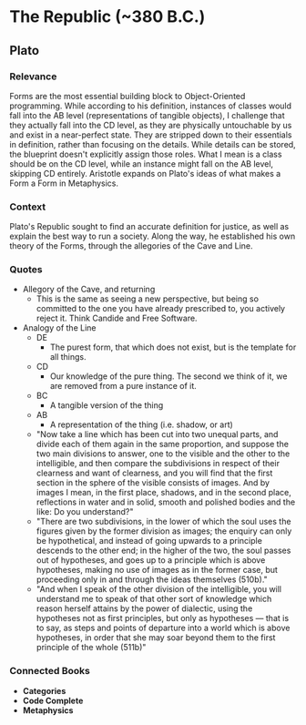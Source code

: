 # The Republic (~380 B.C.)

## Plato

### Relevance

Forms are the most essential building block to Object-Oriented programming. While according to his definition, instances of classes would fall into the AB level (representations of tangible objects), I challenge that they actually fall into the CD level, as they are physically untouchable by us and exist in a near-perfect state. They are stripped down to their essentials in definition, rather than focusing on the details. While details can be stored, the blueprint doesn't explicitly assign those roles. What I mean is a class should be on the CD level, while an instance might fall on the AB level, skipping CD entirely. Aristotle expands on Plato's ideas of what makes a Form a Form in Metaphysics.

### Context

Plato's Republic sought to find an accurate definition for justice, as well as explain the best way to run a society. Along the way, he established his own theory of the Forms, through the allegories of the Cave and Line.

### Quotes

* Allegory of the Cave, and returning
  * This is the same as seeing a new perspective, but being so committed to the one you have already prescribed to, you actively reject it. Think Candide and Free Software.
* Analogy of the Line
  * DE
    * The purest form, that which does not exist, but is the template for all things.
  * CD
    * Our knowledge of the pure thing. The second we think of it, we are removed from a pure instance of it.
  * BC
    * A tangible version of the thing
  * AB
    * A representation of the thing (i.e. shadow, or art)
  * "Now take a line which has been cut into two unequal parts, and divide each of them again in the same proportion, and suppose the two main divisions to answer, one to the visible and the other to the intelligible, and then compare the subdivisions in respect of their clearness and want of clearness, and you will find that the first section in the sphere of the visible consists of images. And by images I mean, in the first place, shadows, and in the second place, reflections in water and in solid, smooth and polished bodies and the like: Do you understand?"
  * "There are two subdivisions, in the lower of which the soul uses the figures given by the former division as images; the enquiry can only be hypothetical, and instead of going upwards to a principle descends to the other end; in the higher of the two, the soul passes out of hypotheses, and goes up to a principle which is above hypotheses, making no use of images as in the former case, but proceeding only in and through the ideas themselves (510b)."
  * "And when I speak of the other division of the intelligible, you will understand me to speak of that other sort of knowledge which reason herself attains by the power of dialectic, using the hypotheses not as first principles, but only as hypotheses — that is to say, as steps and points of departure into a world which is above hypotheses, in order that she may soar beyond them to the first principle of the whole (511b)"


### Connected Books

* __Categories__
* __Code Complete__
* __Metaphysics__
